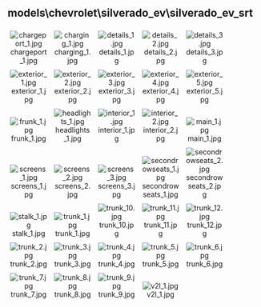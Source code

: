 ## models\chevrolet\silverado_ev\silverado_ev_srt
<div class="col" style="display: inline-block; width: 16.66%; padding: 5px; box-sizing: border-box; text-align: center;">
<img src="https://media.evkx.net/multimedia/models/chevrolet/silverado_ev/silverado_ev_srt/chargeport_1_xst.jpg" class="img-thumbnail" alt="chargeport_1.jpg">
chargeport_1.jpg
</div>
<div class="col" style="display: inline-block; width: 16.66%; padding: 5px; box-sizing: border-box; text-align: center;">
<img src="https://media.evkx.net/multimedia/models/chevrolet/silverado_ev/silverado_ev_srt/charging_1_xst.jpg" class="img-thumbnail" alt="charging_1.jpg">
charging_1.jpg
</div>
<div class="col" style="display: inline-block; width: 16.66%; padding: 5px; box-sizing: border-box; text-align: center;">
<img src="https://media.evkx.net/multimedia/models/chevrolet/silverado_ev/silverado_ev_srt/details_1_xst.jpg" class="img-thumbnail" alt="details_1.jpg">
details_1.jpg
</div>
<div class="col" style="display: inline-block; width: 16.66%; padding: 5px; box-sizing: border-box; text-align: center;">
<img src="https://media.evkx.net/multimedia/models/chevrolet/silverado_ev/silverado_ev_srt/details_2_xst.jpg" class="img-thumbnail" alt="details_2.jpg">
details_2.jpg
</div>
<div class="col" style="display: inline-block; width: 16.66%; padding: 5px; box-sizing: border-box; text-align: center;">
<img src="https://media.evkx.net/multimedia/models/chevrolet/silverado_ev/silverado_ev_srt/details_3_xst.jpg" class="img-thumbnail" alt="details_3.jpg">
details_3.jpg
</div>
<div class="col" style="display: inline-block; width: 16.66%; padding: 5px; box-sizing: border-box; text-align: center;">
<img src="https://media.evkx.net/multimedia/models/chevrolet/silverado_ev/silverado_ev_srt/exterior_1_xst.jpg" class="img-thumbnail" alt="exterior_1.jpg">
exterior_1.jpg
</div>
<div class="col" style="display: inline-block; width: 16.66%; padding: 5px; box-sizing: border-box; text-align: center;">
<img src="https://media.evkx.net/multimedia/models/chevrolet/silverado_ev/silverado_ev_srt/exterior_2_xst.jpg" class="img-thumbnail" alt="exterior_2.jpg">
exterior_2.jpg
</div>
<div class="col" style="display: inline-block; width: 16.66%; padding: 5px; box-sizing: border-box; text-align: center;">
<img src="https://media.evkx.net/multimedia/models/chevrolet/silverado_ev/silverado_ev_srt/exterior_3_xst.jpg" class="img-thumbnail" alt="exterior_3.jpg">
exterior_3.jpg
</div>
<div class="col" style="display: inline-block; width: 16.66%; padding: 5px; box-sizing: border-box; text-align: center;">
<img src="https://media.evkx.net/multimedia/models/chevrolet/silverado_ev/silverado_ev_srt/exterior_4_xst.jpg" class="img-thumbnail" alt="exterior_4.jpg">
exterior_4.jpg
</div>
<div class="col" style="display: inline-block; width: 16.66%; padding: 5px; box-sizing: border-box; text-align: center;">
<img src="https://media.evkx.net/multimedia/models/chevrolet/silverado_ev/silverado_ev_srt/exterior_5_xst.jpg" class="img-thumbnail" alt="exterior_5.jpg">
exterior_5.jpg
</div>
<div class="col" style="display: inline-block; width: 16.66%; padding: 5px; box-sizing: border-box; text-align: center;">
<img src="https://media.evkx.net/multimedia/models/chevrolet/silverado_ev/silverado_ev_srt/frunk_1_xst.jpg" class="img-thumbnail" alt="frunk_1.jpg">
frunk_1.jpg
</div>
<div class="col" style="display: inline-block; width: 16.66%; padding: 5px; box-sizing: border-box; text-align: center;">
<img src="https://media.evkx.net/multimedia/models/chevrolet/silverado_ev/silverado_ev_srt/headlights_1_xst.jpg" class="img-thumbnail" alt="headlights_1.jpg">
headlights_1.jpg
</div>
<div class="col" style="display: inline-block; width: 16.66%; padding: 5px; box-sizing: border-box; text-align: center;">
<img src="https://media.evkx.net/multimedia/models/chevrolet/silverado_ev/silverado_ev_srt/interior_1_xst.jpg" class="img-thumbnail" alt="interior_1.jpg">
interior_1.jpg
</div>
<div class="col" style="display: inline-block; width: 16.66%; padding: 5px; box-sizing: border-box; text-align: center;">
<img src="https://media.evkx.net/multimedia/models/chevrolet/silverado_ev/silverado_ev_srt/interior_2_xst.jpg" class="img-thumbnail" alt="interior_2.jpg">
interior_2.jpg
</div>
<div class="col" style="display: inline-block; width: 16.66%; padding: 5px; box-sizing: border-box; text-align: center;">
<img src="https://media.evkx.net/multimedia/models/chevrolet/silverado_ev/silverado_ev_srt/main_1_xst.jpg" class="img-thumbnail" alt="main_1.jpg">
main_1.jpg
</div>
<div class="col" style="display: inline-block; width: 16.66%; padding: 5px; box-sizing: border-box; text-align: center;">
<img src="https://media.evkx.net/multimedia/models/chevrolet/silverado_ev/silverado_ev_srt/screens_1_xst.jpg" class="img-thumbnail" alt="screens_1.jpg">
screens_1.jpg
</div>
<div class="col" style="display: inline-block; width: 16.66%; padding: 5px; box-sizing: border-box; text-align: center;">
<img src="https://media.evkx.net/multimedia/models/chevrolet/silverado_ev/silverado_ev_srt/screens_2_xst.jpg" class="img-thumbnail" alt="screens_2.jpg">
screens_2.jpg
</div>
<div class="col" style="display: inline-block; width: 16.66%; padding: 5px; box-sizing: border-box; text-align: center;">
<img src="https://media.evkx.net/multimedia/models/chevrolet/silverado_ev/silverado_ev_srt/screens_3_xst.jpg" class="img-thumbnail" alt="screens_3.jpg">
screens_3.jpg
</div>
<div class="col" style="display: inline-block; width: 16.66%; padding: 5px; box-sizing: border-box; text-align: center;">
<img src="https://media.evkx.net/multimedia/models/chevrolet/silverado_ev/silverado_ev_srt/secondrowseats_1_xst.jpg" class="img-thumbnail" alt="secondrowseats_1.jpg">
secondrowseats_1.jpg
</div>
<div class="col" style="display: inline-block; width: 16.66%; padding: 5px; box-sizing: border-box; text-align: center;">
<img src="https://media.evkx.net/multimedia/models/chevrolet/silverado_ev/silverado_ev_srt/secondrowseats_2_xst.jpg" class="img-thumbnail" alt="secondrowseats_2.jpg">
secondrowseats_2.jpg
</div>
<div class="col" style="display: inline-block; width: 16.66%; padding: 5px; box-sizing: border-box; text-align: center;">
<img src="https://media.evkx.net/multimedia/models/chevrolet/silverado_ev/silverado_ev_srt/stalk_1_xst.jpg" class="img-thumbnail" alt="stalk_1.jpg">
stalk_1.jpg
</div>
<div class="col" style="display: inline-block; width: 16.66%; padding: 5px; box-sizing: border-box; text-align: center;">
<img src="https://media.evkx.net/multimedia/models/chevrolet/silverado_ev/silverado_ev_srt/trunk_1_xst.jpg" class="img-thumbnail" alt="trunk_1.jpg">
trunk_1.jpg
</div>
<div class="col" style="display: inline-block; width: 16.66%; padding: 5px; box-sizing: border-box; text-align: center;">
<img src="https://media.evkx.net/multimedia/models/chevrolet/silverado_ev/silverado_ev_srt/trunk_10_xst.jpg" class="img-thumbnail" alt="trunk_10.jpg">
trunk_10.jpg
</div>
<div class="col" style="display: inline-block; width: 16.66%; padding: 5px; box-sizing: border-box; text-align: center;">
<img src="https://media.evkx.net/multimedia/models/chevrolet/silverado_ev/silverado_ev_srt/trunk_11_xst.jpg" class="img-thumbnail" alt="trunk_11.jpg">
trunk_11.jpg
</div>
<div class="col" style="display: inline-block; width: 16.66%; padding: 5px; box-sizing: border-box; text-align: center;">
<img src="https://media.evkx.net/multimedia/models/chevrolet/silverado_ev/silverado_ev_srt/trunk_12_xst.jpg" class="img-thumbnail" alt="trunk_12.jpg">
trunk_12.jpg
</div>
<div class="col" style="display: inline-block; width: 16.66%; padding: 5px; box-sizing: border-box; text-align: center;">
<img src="https://media.evkx.net/multimedia/models/chevrolet/silverado_ev/silverado_ev_srt/trunk_2_xst.jpg" class="img-thumbnail" alt="trunk_2.jpg">
trunk_2.jpg
</div>
<div class="col" style="display: inline-block; width: 16.66%; padding: 5px; box-sizing: border-box; text-align: center;">
<img src="https://media.evkx.net/multimedia/models/chevrolet/silverado_ev/silverado_ev_srt/trunk_3_xst.jpg" class="img-thumbnail" alt="trunk_3.jpg">
trunk_3.jpg
</div>
<div class="col" style="display: inline-block; width: 16.66%; padding: 5px; box-sizing: border-box; text-align: center;">
<img src="https://media.evkx.net/multimedia/models/chevrolet/silverado_ev/silverado_ev_srt/trunk_4_xst.jpg" class="img-thumbnail" alt="trunk_4.jpg">
trunk_4.jpg
</div>
<div class="col" style="display: inline-block; width: 16.66%; padding: 5px; box-sizing: border-box; text-align: center;">
<img src="https://media.evkx.net/multimedia/models/chevrolet/silverado_ev/silverado_ev_srt/trunk_5_xst.jpg" class="img-thumbnail" alt="trunk_5.jpg">
trunk_5.jpg
</div>
<div class="col" style="display: inline-block; width: 16.66%; padding: 5px; box-sizing: border-box; text-align: center;">
<img src="https://media.evkx.net/multimedia/models/chevrolet/silverado_ev/silverado_ev_srt/trunk_6_xst.jpg" class="img-thumbnail" alt="trunk_6.jpg">
trunk_6.jpg
</div>
<div class="col" style="display: inline-block; width: 16.66%; padding: 5px; box-sizing: border-box; text-align: center;">
<img src="https://media.evkx.net/multimedia/models/chevrolet/silverado_ev/silverado_ev_srt/trunk_7_xst.jpg" class="img-thumbnail" alt="trunk_7.jpg">
trunk_7.jpg
</div>
<div class="col" style="display: inline-block; width: 16.66%; padding: 5px; box-sizing: border-box; text-align: center;">
<img src="https://media.evkx.net/multimedia/models/chevrolet/silverado_ev/silverado_ev_srt/trunk_8_xst.jpg" class="img-thumbnail" alt="trunk_8.jpg">
trunk_8.jpg
</div>
<div class="col" style="display: inline-block; width: 16.66%; padding: 5px; box-sizing: border-box; text-align: center;">
<img src="https://media.evkx.net/multimedia/models/chevrolet/silverado_ev/silverado_ev_srt/trunk_9_xst.jpg" class="img-thumbnail" alt="trunk_9.jpg">
trunk_9.jpg
</div>
<div class="col" style="display: inline-block; width: 16.66%; padding: 5px; box-sizing: border-box; text-align: center;">
<img src="https://media.evkx.net/multimedia/models/chevrolet/silverado_ev/silverado_ev_srt/v2l_1_xst.jpg" class="img-thumbnail" alt="v2l_1.jpg">
v2l_1.jpg
</div>
